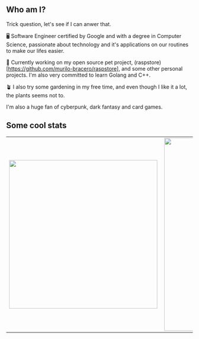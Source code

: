 ## Who am I?

Trick question, let's see if I can anwer that.

🖥️ Software Engineer certified by Google and with a degree in Computer Science, passionate about technology and it's applications on our routines to make our lifes easier.

📖 Currently working on my open source pet project, (raspstore)[https://github.com/murilo-bracero/raspstore], and some other personal projects. I'm also very committed to learn Golang and C++.

🪴 I also try some gardening in my free time, and even though I like it a lot, the plants seems not to.

I'm also a huge fan of cyberpunk, dark fantasy and card games.

## Some cool stats

<center>
<table>
    <tr>
        <td><img width="400px" align="left" src="https://github-readme-stats.vercel.app/api/top-langs/?username=murilo-bracero&hide=html&layout=compact&theme=tokyonight" /></td>
        <td><img width="520px" align="left" src="https://github-readme-stats.vercel.app/api?username=murilo-bracero&theme=tokyonight"/></td>
    </tr>   
</table>
</center>  
